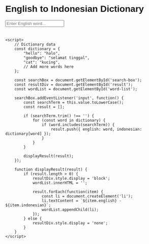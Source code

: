 <!DOCTYPE html>
<html lang="en">
<head>
    <meta charset="UTF-8">
    <meta name="viewport" content="width=device-width, initial-scale=1.0">
    <title>English to Indonesian Dictionary</title>
    <style>
        body {
            font-family: Arial, sans-serif;
        }
        #search-box {
            margin-bottom: 20px;
        }
        #result {
            display: none;
            margin-top: 20px;
        }
        li {
            margin-bottom: 5px;
        }
    </style>
</head>
<body>
    <h1>English to Indonesian Dictionary</h1>
    <input type="text" id="search-box" placeholder="Enter English word...">
    <div id="result">
        <h2>Result:</h2>
        <ul id="word-list"></ul>
    </div>

    <script>
        // Dictionary data
        const dictionary = {
            "hello": "halo",
            "goodbye": "selamat tinggal",
            "cat": "kucing",
            // Add more words here
        };

        const searchBox = document.getElementById('search-box');
        const resultDiv = document.getElementById('result');
        const wordList = document.getElementById('word-list');

        searchBox.addEventListener('input', function() {
            const searchTerm = this.value.toLowerCase();
            const result = [];

            if (searchTerm.trim() !== '') {
                for (const word in dictionary) {
                    if (word.includes(searchTerm)) {
                        result.push({ english: word, indonesian: dictionary[word] });
                    }
                }
            }

            displayResult(result);
        });

        function displayResult(result) {
            if (result.length > 0) {
                resultDiv.style.display = 'block';
                wordList.innerHTML = '';

                result.forEach(function(item) {
                    const li = document.createElement('li');
                    li.textContent = `${item.english} - ${item.indonesian}`;
                    wordList.appendChild(li);
                });
            } else {
                resultDiv.style.display = 'none';
            }
        }
    </script>
</body>
</html>
